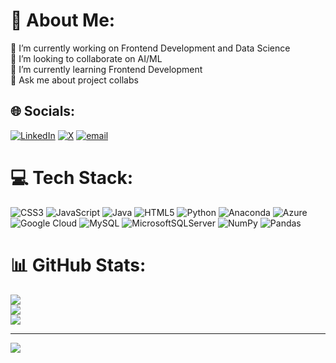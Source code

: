# 💫 About Me:
🔭 I’m currently working on Frontend Development and Data Science<br>👯 I’m looking to collaborate on AI/ML<br>🌱 I’m currently learning Frontend Development<br>💬 Ask me about project collabs


## 🌐 Socials:
[![LinkedIn](https://img.shields.io/badge/LinkedIn-%230077B5.svg?logo=linkedin&logoColor=white)](https://linkedin.com/in/kartikeya2006) [![X](https://img.shields.io/badge/X-black.svg?logo=X&logoColor=white)](https://x.com/kartikeya_06) [![email](https://img.shields.io/badge/Email-D14836?logo=gmail&logoColor=white)](mailto:kartikeya2006jay@gmail.com) 

# 💻 Tech Stack:
![CSS3](https://img.shields.io/badge/css3-%231572B6.svg?style=for-the-badge&logo=css3&logoColor=white) ![JavaScript](https://img.shields.io/badge/javascript-%23323330.svg?style=for-the-badge&logo=javascript&logoColor=%23F7DF1E) ![Java](https://img.shields.io/badge/java-%23ED8B00.svg?style=for-the-badge&logo=openjdk&logoColor=white) ![HTML5](https://img.shields.io/badge/html5-%23E34F26.svg?style=for-the-badge&logo=html5&logoColor=white) ![Python](https://img.shields.io/badge/python-3670A0?style=for-the-badge&logo=python&logoColor=ffdd54) ![Anaconda](https://img.shields.io/badge/Anaconda-%2344A833.svg?style=for-the-badge&logo=anaconda&logoColor=white) ![Azure](https://img.shields.io/badge/azure-%230072C6.svg?style=for-the-badge&logo=microsoftazure&logoColor=white) ![Google Cloud](https://img.shields.io/badge/GoogleCloud-%234285F4.svg?style=for-the-badge&logo=google-cloud&logoColor=white) ![MySQL](https://img.shields.io/badge/mysql-4479A1.svg?style=for-the-badge&logo=mysql&logoColor=white) ![MicrosoftSQLServer](https://img.shields.io/badge/Microsoft%20SQL%20Server-CC2927?style=for-the-badge&logo=microsoft%20sql%20server&logoColor=white) ![NumPy](https://img.shields.io/badge/numpy-%23013243.svg?style=for-the-badge&logo=numpy&logoColor=white) ![Pandas](https://img.shields.io/badge/pandas-%23150458.svg?style=for-the-badge&logo=pandas&logoColor=white)
# 📊 GitHub Stats:
![](https://github-readme-stats.vercel.app/api?username=kartikeya2006jay&theme=dark&hide_border=false&include_all_commits=false&count_private=false)<br/>
![](https://nirzak-streak-stats.vercel.app/?user=kartikeya2006jay&theme=dark&hide_border=false)<br/>
![](https://github-readme-stats.vercel.app/api/top-langs/?username=kartikeya2006jay&theme=dark&hide_border=false&include_all_commits=false&count_private=false&layout=compact)

---
[![](https://visitcount.itsvg.in/api?id=kartikeya2006jay&icon=0&color=7)](https://visitcount.itsvg.in)

<!-- Proudly created with GPRM ( https://gprm.itsvg.in ) -->
